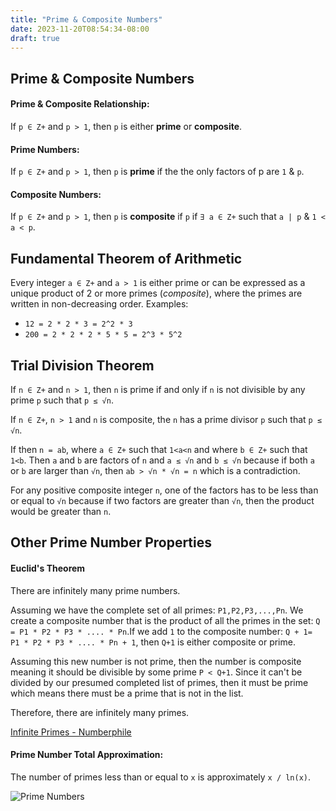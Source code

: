 ```yaml
---
title: "Prime & Composite Numbers"
date: 2023-11-20T08:54:34-08:00
draft: true
---
```


## Prime & Composite Numbers
#### Prime & Composite Relationship:
If `p ∈ Z+` and `p > 1`, then `p` is either **prime** or **composite**. 

#### Prime Numbers:
If `p ∈ Z+` and `p > 1`, then `p` is **prime** if the the only factors of p are `1` & `p`.

#### Composite Numbers:
If `p ∈ Z+` and `p > 1`, then `p` is **composite** if `p` if `∃ a ∈ Z+` such that `a | p` & `1 < a < p`. 


## Fundamental Theorem of Arithmetic
Every integer `a ∈ Z+` and `a > 1` is either prime or can be expressed as a unique product of 2 or more primes (*composite*), where the primes are written in non-decreasing order. 
Examples: 
- `12 = 2 * 2 * 3 = 2^2 * 3`
- `200 = 2 * 2 * 2 * 5 * 5 = 2^3 * 5^2`

## Trial Division Theorem
If `n ∈ Z+` and `n > 1`, then `n` is prime if and only if `n` is not divisible by any prime `p` such that `p ≤ √n`.

If `n ∈ Z+`, `n > 1` and `n` is composite, the `n` has a prime divisor `p` such that `p ≤ √n`.

If then `n = ab`, where `a ∈ Z+` such that `1<a<n` and where `b ∈ Z+` such that `1<b`. Then `a` and `b` are factors of `n` and `a ≤ √n` and `b ≤ √n` because if both `a` or `b` are larger than `√n`, then `ab > √n * √n = n` which is a contradiction.

For any positive composite integer `n`, one of the factors has to be less than or equal to `√n` because if two factors are greater than `√n`, then the product would be greater than `n`. 
## Other Prime Number Properties
#### Euclid's Theorem
There are infinitely many prime numbers.

Assuming we have the complete set of all primes:
`P1,P2,P3,...,Pn`. We create a composite number that is the product of all the primes in the set:
`Q = P1 * P2 * P3 * .... * Pn`.If we add `1` to the composite number:
`Q + 1= P1 * P2 * P3 * .... * Pn + 1`, then `Q+1` is either composite or prime. 

Assuming this new number is not prime, then the number is composite meaning it should be divisible by some prime `P < Q+1`. Since it can't be divided by our presumed completed list of primes, then it must be prime which means there must be a prime that is not in the list. 

Therefore, there are infinitely many primes.

[Infinite Primes - Numberphile](https://www.youtube.com/watch?v=ctC33JAV4FI)



#### Prime Number Total Approximation:
The number of primes less than or equal to `x` is approximately `x / ln(x)`.

![Prime Numbers](/notes/images/prime-numbers.png)
